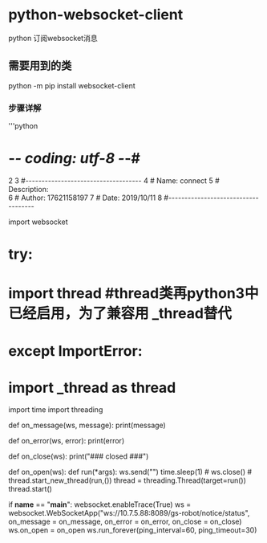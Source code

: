 # python-websocket-client
python 订阅websocket消息

## 需要用到的类
python -m pip install websocket-client

### 步骤详解
'''python
# -*- coding: utf-8 -*-#
2
3  #------------------------------------
4  # Name:         connect
5  # Description:  
6  # Author:       17621158197
7  # Date:         2019/10/11
8  #------------------------------------

import websocket
# try:
#     import thread #thread类再python3中已经启用，为了兼容用 _thread替代
# except ImportError:
#     import _thread as thread
import time
import threading



def on_message(ws, message):
    print(message)

def on_error(ws, error):
    print(error)

def on_close(ws):
    print("### closed ###")


def on_open(ws):
    def run(*args):
        ws.send("")
        time.sleep(1)
        # ws.close()
    # thread.start_new_thread(run,())
    thread = threading.Thread(target=run())
    thread.start()

if __name__ == "__main__":
    websocket.enableTrace(True)
    ws = websocket.WebSocketApp("ws://10.7.5.88:8089/gs-robot/notice/status",
                              on_message = on_message,
                              on_error = on_error,
                              on_close = on_close)
    ws.on_open = on_open
    ws.run_forever(ping_interval=60, ping_timeout=30)
